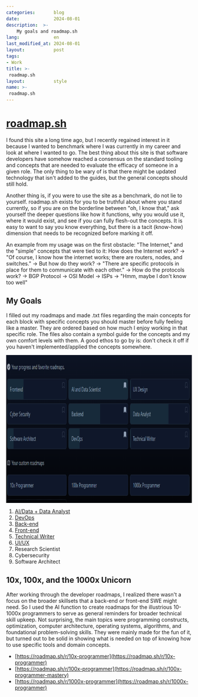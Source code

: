 ```yaml
---
categories:       blog
date:             2024-08-01
description:  >-
    My goals and roadmap.sh
lang:             en
last_modified_at: 2024-08-01
layout:           post
tags:
- Work
title: >-
 roadmap.sh 
layout:           style
name: >-
 roadmap.sh 
---
```


# [roadmap.sh](https://roadmap.sh/u/yougao)

I found this site a long time ago, but I recently regained interest in it because I wanted to benchmark where I was currently in my career and look at where I wanted to go. The best thing about this site is that software developers have somehow reached a consensus on the standard tooling and concepts that are needed to evaluate the efficacy of someone in a given role. The only thing to be wary of is that there might be updated technology that isn't added to the guides, but the general concepts should still hold. 

Another thing is, if you were to use the site as a benchmark, do not lie to yourself. roadmap.sh exists for you to be truthful about where you stand currently, so if you are on the borderline between "oh, I know that," ask yourself the deeper questions like how it functions, why you would use it, where it would exist, and see if you can fully flesh-out the concepts. It is easy to want to say you know everything, but there is a tacit (know-how) dimension that needs to be recognized before marking it off.

An example from my usage was on the first obstacle: "The Internet," and the "simple" concepts that were tied to it: How does the Internet work? -> "Of course, I know how the internet works; there are routers, nodes, and switches." -> But how do they work? -> "There are specific protocols in place for them to communicate with each other." -> How do the protocols work? -> BGP Protocol -> OSI Model -> ISPs -> "Hmm, maybe I don't know too well"

## My Goals

I filled out my roadmaps and made .txt files regarding the main concepts for each block with specific concepts you should master before fully feeling like a master. They are ordered based on how much I enjoy working in that specific role. The files also contain a symbol guide for the concepts and my own comfort levels with them. A good ethos to go by is: don't check it off if you haven't implemented/applied the concepts somewhere.

<div class="py-3" style="display: flex; justify-content: center; align-items: center;">
    <img width="100%" height="400px" src="/assets/work/roadmap.sh/progress.png" />
</div>

1. [AI/Data + Data Analyst](/assets/work/roadmap.sh/AI%20%20Data%20Roadmap.txt)
2. [DevOps](/assets/work/roadmap.sh/Dev-ops%20Roadmap%20Concepts.txt)
3. [Back-end](/assets/work/roadmap.sh/Back-end%20Roadmap%20Concepts.txt)
4. [Front-end](/assets/work/roadmap.sh/Front-end%20Concepts.txt)
5. [Technical Writer](/assets/work/roadmap.sh/Technical%20Writer%20Roadmap%20Concepts.txt)
6. [UI/UX](/assets/work/roadmap.sh/UX%20Designer%20Roadmap%20Concepts.txt)
7. Research Scientist
8. Cybersecurity
9. Software Architect

## 10x, 100x, and the 1000x Unicorn

After working through the developer roadmaps, I realized there wasn't a focus on the broader skillsets that a back-end or front-end SWE might need. So I used the AI function to create roadmaps for the illustrious 10-1000x programmers to serve as general reminders for broader technical skill upkeep. Not surprising, the main topics were programming constructs, optimization, computer architecture, operating systems, algorithms, and foundational problem-solving skills. They were mainly made for the fun of it, but turned out to be solid in showing what is needed on top of knowing how to use specific tools and domain concepts.

* [https://roadmap.sh/r/10x-programmer](https://roadmap.sh/r/10x-programmer)
* [https://roadmap.sh/r/100x-programmer](https://roadmap.sh/r/100x-programmer-mastery)
* [https://roadmap.sh/r/1000x-programmer](https://roadmap.sh/r/1000x-programmer)
